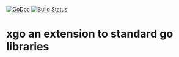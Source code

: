 [![GoDoc](https://godoc.org/github.com/tjamet/xgo?status.svg)](https://godoc.org/github.com/tjamet/xgo)
[![Build Status](https://travis-ci.org/tjamet/xgo.svg?branch=master)](https://travis-ci.org/tjamet/xgo)

# xgo an extension to standard go libraries


